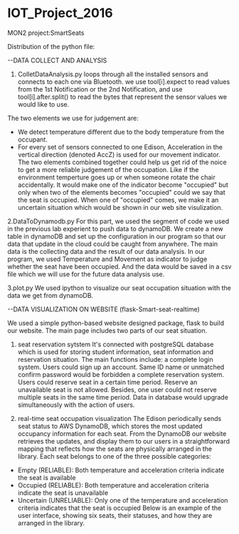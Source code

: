 # IOT_Project_2016

MON2 project:SmartSeats

Distribution of the python file:

--DATA COLLECT AND ANALYSIS

1. ColletDataAnalysis.py
loops through all the installed sensors and connects to each one via Bluetooth. we use tool[i].expect to read values from the 1st Notification or the 2nd Notification, and use tool[i].after.split() to read the bytes that represent the sensor values we would like to use. 

The two elements we use for judgement are:
* We detect temperature different due to the body temperature from the occupant. 
* For every set of sensors connected to one Edison, Acceleration in the vertical direction (denoted AccZ) is used for our movement indicator.
The two elements combined together could help us get rid of the noice to get a more reliable judgement of the occupation. Like if the environment temperture goes up or when someone rotate the chair accidentally. It would make one of the indicator become "occupied" but only when two of the elements becomes "occupied" could we say that the seat is occupied. When one of "occupied" comes, we make it an uncertain situation which would be shown in our web site visulization.

2.DataToDynamodb.py
For this part, we used the segment of code we used in the previous lab experient to push data to dynamoDB. We create a new table in dynamoDB and set up the configuration in our program so that our data that update in the cloud could be caught from anywhere. The main data is the collecting data and the result of our data analysis. In our program, we used Temperature and Movement as indicator to judge whether the seat have been occupied. And the data would be saved in a csv file which we will use for the future data analysis use.

3.plot.py
We used ipython to visualize our seat occupation situation with the data we get from dynamoDB.


--DATA VISUALIZATION ON WEBSITE (flask-Smart-seat-realtime)

We used a simple python-based website designed package, flask to build our website. The main page includes two parts of our seat situation. 

1. seat reservation sytstem
It's connected with postgreSQL database which is used for storing student information, seat information and reservation situation. The main functions include: 
a complete login system. Users could sign up an account. Same ID name or unmatched confirm password would be forbidden
a complete reservation system. Users could reserve seat in a certain time period. Reserve an unavailable seat is not allowed. Besides, one user could not reserve multiple seats in the same time period. Data in database would upgrade simultaneously with the action of users.

2. real-time seat occupation visualization
The Edison periodically sends seat status to AWS DynamoDB, which stores the most updated occupancy information for each seat. From the DynamoDB our website retrieves the updates, and display them to our users in a straightforward mapping that reflects how the seats are physically arranged in the library. Each seat belongs to one of the three possible categories:

* Empty (RELIABLE): Both temperature and acceleration criteria indicate the seat is available
* Occupied (RELIABLE): Both temperature and acceleration criteria indicate the seat is unavailable
* Uncertain (UNRELIABLE): Only one of the temperature and acceleration criteria indicates that the seat is occupied
Below is an example of the user interface, showing six seats, their statuses, and how they are arranged in the library.
